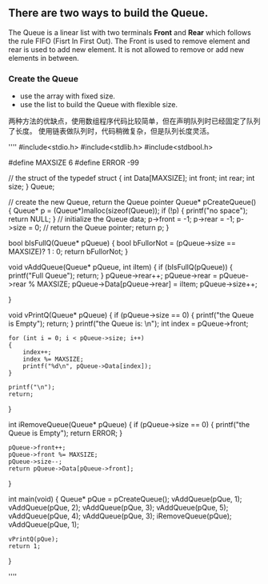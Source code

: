 ## There are two ways to build the Queue.

The Queue is a linear list with two terminals **Front** and **Rear** which follows the rule 
FIFO (Fisrt In First Out). The Front is used to remove element and rear is used to add new element.
It is not allowed to remove or add new elements in between.

### Create the Queue
- use the array with fixed size.
- use the list to build the Queue with flexible size.

两种方法的优缺点，使用数组程序代码比较简单，但在声明队列时已经固定了队列了长度。
使用链表做队列时，代码稍微复杂，但是队列长度灵活。


''''
#include<stdio.h>
#include<stdlib.h>
#include<stdbool.h>

#define MAXSIZE	6
#define ERROR -99

// the struct of the 
typedef struct
{
	int Data[MAXSIZE];
	int front;
	int rear;
	int size;
} Queue;

// create the new Queue, return the Queue pointer
Queue* pCreateQueue()
{
	Queue* p = (Queue*)malloc(sizeof(Queue));
	if (!p)
	{
		printf("no space");
		return NULL;
	}
	// initialize the Queue data;
	p->front = -1;
	p->rear = -1;
	p->size = 0;
	// return the Queue pointer;
	return p;
}

bool bIsFullQ(Queue* pQueue)
{
	bool bFullorNot = (pQueue->size == MAXSIZE)? 1 : 0;
	return bFullorNot;
}

void vAddQueue(Queue* pQueue, int iItem)
{
	if (bIsFullQ(pQueue))
	{
		printf("Full Queue");
		return;
	}
	pQueue->rear++;
	pQueue->rear = pQueue->rear % MAXSIZE;
	pQueue->Data[pQueue->rear] = iItem;
	pQueue->size++;

}

void vPrintQ(Queue* pQueue)
{
	if (pQueue->size == 0)
	{
		printf("the Queue is Empty");
		return;
	}
	printf("the Queue is: \n");
	int index = pQueue->front;

	for (int i = 0; i < pQueue->size; i++)
	{
		index++;
		index %= MAXSIZE;
		printf("%d\n", pQueue->Data[index]);
	}

	printf("\n");
	return;
}

int iRemoveQueue(Queue* pQueue)
{
	if (pQueue->size == 0)
	{
		printf("the Queue is Empty");
		return ERROR;
	}

	pQueue->front++;
	pQueue->front %= MAXSIZE;
	pQueue->size--;
	return pQueue->Data[pQueue->front];
}

int main(void)
{
	Queue* pQue = pCreateQueue();
	vAddQueue(pQue, 1);
	vAddQueue(pQue, 2);
	vAddQueue(pQue, 3);
	vAddQueue(pQue, 5);
	vAddQueue(pQue, 4);
	vAddQueue(pQue, 3);
	iRemoveQueue(pQue);
	vAddQueue(pQue, 1);
	
	vPrintQ(pQue);
	return 1;
}


''''

